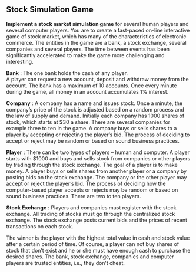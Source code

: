## Stock Simulation Game

**Implement a stock market simulation game** for several human players and several computer players.
You are to create a fast-paced on-line interactive game of stock market, which has many of the
characteristics of electronic commerce. The entities in the game are a bank, a stock exchange,
several companies and several players. The time between events has been significantly accelerated to
make the game more challenging and interesting.

**Bank** : The one bank holds the cash of any player.  
A player can request a new account, deposit and withdraw money from the account. The bank has a
maximum of 10 accounts. Once every minute during the game, all money in an account accumulates 1%
interest.

**Company** : A company has a name and issues stock. Once a minute, the company’s price of the stock
is adjusted based on a random process and the law of supply and demand. Initially each company has
1000 shares of stock, which starts at $30 a share. There are several companies for example three to
ten in the game. A company buys or sells shares to a player by accepting or rejecting the player’s
bid. The process of deciding to accept or reject may be random or based on sound business practices.

**Player** : There can be two types of players – human and computer. A player starts with $1000 and
buys and sells stock from companies or other players by trading through the stock exchange. The goal
of a player is to make money. A player buys or sells shares from another player or a company by
posting bids on the stock exchange. The company or the other player may accept or reject the
player’s bid. The process of deciding how the computer-based player accepts or rejects may be
random or based on sound business practices. There are two to ten players.

**Stock Exchange** : Players and companies must register with the stock exchange. All trading of
stocks must go through the centralized stock exchange. The stock exchange posts current bids and the
prices of recent transactions on each stock.

The winner is the player with the highest total value in cash and stock value after a certain period
of time. Of course, a player can not buy shares of stock that don’t exist and he or she must have
enough cash to purchase the desired shares. The bank, stock exchange, companies and computer players
are trusted entities, i.e., they don’t cheat.
